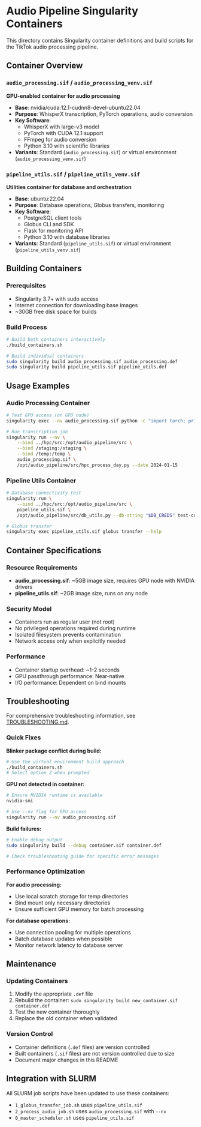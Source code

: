 # Audio Pipeline Singularity Containers

This directory contains Singularity container definitions and build scripts for the TikTok audio processing pipeline.

## Container Overview

### `audio_processing.sif` / `audio_processing_venv.sif`
**GPU-enabled container for audio processing**
- **Base**: nvidia/cuda:12.1-cudnn8-devel-ubuntu22.04
- **Purpose**: WhisperX transcription, PyTorch operations, audio conversion
- **Key Software**:
  - WhisperX with large-v3 model
  - PyTorch with CUDA 12.1 support
  - FFmpeg for audio conversion
  - Python 3.10 with scientific libraries
- **Variants**: Standard (`audio_processing.sif`) or virtual environment (`audio_processing_venv.sif`)

### `pipeline_utils.sif` / `pipeline_utils_venv.sif`
**Utilities container for database and orchestration**
- **Base**: ubuntu:22.04
- **Purpose**: Database operations, Globus transfers, monitoring
- **Key Software**:
  - PostgreSQL client tools
  - Globus CLI and SDK
  - Flask for monitoring API
  - Python 3.10 with database libraries
- **Variants**: Standard (`pipeline_utils.sif`) or virtual environment (`pipeline_utils_venv.sif`)

## Building Containers

### Prerequisites
- Singularity 3.7+ with sudo access
- Internet connection for downloading base images
- ~30GB free disk space for builds

### Build Process
```bash
# Build both containers interactively
./build_containers.sh

# Build individual containers
sudo singularity build audio_processing.sif audio_processing.def
sudo singularity build pipeline_utils.sif pipeline_utils.def
```

## Usage Examples

### Audio Processing Container
```bash
# Test GPU access (on GPU node)
singularity exec --nv audio_processing.sif python -c "import torch; print(torch.cuda.is_available())"

# Run transcription job
singularity run --nv \
    --bind ../hpc/src:/opt/audio_pipeline/src \
    --bind /staging:/staging \
    --bind /temp:/temp \
    audio_processing.sif \
    /opt/audio_pipeline/src/hpc_process_day.py --date 2024-01-15
```

### Pipeline Utils Container
```bash
# Database connectivity test
singularity run \
    --bind ../hpc/src:/opt/audio_pipeline/src \
    pipeline_utils.sif \
    /opt/audio_pipeline/src/db_utils.py --db-string "$DB_CREDS" test-connection

# Globus transfer
singularity exec pipeline_utils.sif globus transfer --help
```

## Container Specifications

### Resource Requirements
- **audio_processing.sif**: ~5GB image size, requires GPU node with NVIDIA drivers
- **pipeline_utils.sif**: ~2GB image size, runs on any node

### Security Model
- Containers run as regular user (not root)
- No privileged operations required during runtime
- Isolated filesystem prevents contamination
- Network access only when explicitly needed

### Performance
- Container startup overhead: ~1-2 seconds
- GPU passthrough performance: Near-native
- I/O performance: Dependent on bind mounts

## Troubleshooting

For comprehensive troubleshooting information, see [TROUBLESHOOTING.md](TROUBLESHOOTING.md).

### Quick Fixes

**Blinker package conflict during build:**
```bash
# Use the virtual environment build approach
./build_containers.sh
# Select option 2 when prompted
```

**GPU not detected in container:**
```bash
# Ensure NVIDIA runtime is available
nvidia-smi

# Use --nv flag for GPU access
singularity run --nv audio_processing.sif
```

**Build failures:**
```bash
# Enable debug output
sudo singularity build --debug container.sif container.def

# Check troubleshooting guide for specific error messages
```

### Performance Optimization

**For audio processing:**
- Use local scratch storage for temp directories
- Bind mount only necessary directories
- Ensure sufficient GPU memory for batch processing

**For database operations:**
- Use connection pooling for multiple operations
- Batch database updates when possible
- Monitor network latency to database server

## Maintenance

### Updating Containers
1. Modify the appropriate `.def` file
2. Rebuild the container: `sudo singularity build new_container.sif container.def`
3. Test the new container thoroughly
4. Replace the old container when validated

### Version Control
- Container definitions (`.def` files) are version controlled
- Built containers (`.sif` files) are not version controlled due to size
- Document major changes in this README

## Integration with SLURM

All SLURM job scripts have been updated to use these containers:
- `1_globus_transfer_job.sh` uses `pipeline_utils.sif`
- `2_process_audio_job.sh` uses `audio_processing.sif` with `--nv`
- `0_master_scheduler.sh` uses `pipeline_utils.sif`